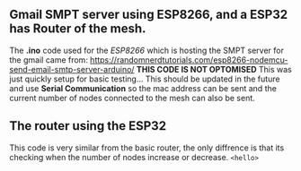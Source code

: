 ## Gmail SMPT server using ESP8266, and a ESP32 has Router of the mesh.
The **.ino** code used for the *ESP8266* which is hosting the SMPT server for the gmail came from:
https://randomnerdtutorials.com/esp8266-nodemcu-send-email-smtp-server-arduino/
**THIS CODE IS NOT OPTOMISED** This was just quickly setup for basic testing... This should be updated in the future and use **Serial Communication** so 
the mac address can be sent and the current number of nodes connected to the mesh can also be sent. 

## The router using the ESP32
This code is very similar from the basic router, the only diffrence is that its checking when the number of nodes increase or decrease.
`<hello>` 
